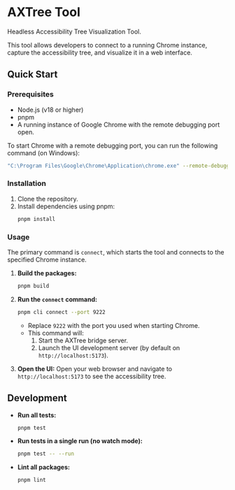 # AXTree Tool

Headless Accessibility Tree Visualization Tool.

This tool allows developers to connect to a running Chrome instance, capture the accessibility tree, and visualize it in a web interface.

## Quick Start

### Prerequisites

- Node.js (v18 or higher)
- pnpm
- A running instance of Google Chrome with the remote debugging port open.

To start Chrome with a remote debugging port, you can run the following command (on Windows):
```bash
"C:\Program Files\Google\Chrome\Application\chrome.exe" --remote-debugging-port=9222
```

### Installation

1. Clone the repository.
2. Install dependencies using pnpm:
   ```bash
   pnpm install
   ```

### Usage

The primary command is `connect`, which starts the tool and connects to the specified Chrome instance.

1. **Build the packages:**
   ```bash
   pnpm build
   ```

2. **Run the `connect` command:**
   ```bash
   pnpm cli connect --port 9222
   ```
   * Replace `9222` with the port you used when starting Chrome.
   * This command will:
     1. Start the AXTree bridge server.
     2. Launch the UI development server (by default on `http://localhost:5173`).

3. **Open the UI:**
   Open your web browser and navigate to `http://localhost:5173` to see the accessibility tree.

## Development

- **Run all tests:**
  ```bash
  pnpm test
  ```
- **Run tests in a single run (no watch mode):**
  ```bash
  pnpm test -- --run
  ```
- **Lint all packages:**
  ```bash
  pnpm lint
  ```
